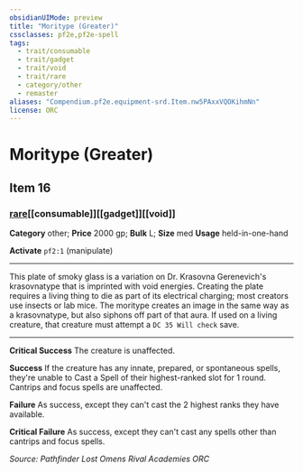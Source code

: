 ```yaml
---
obsidianUIMode: preview
title: "Moritype (Greater)"
cssclasses: pf2e,pf2e-spell
tags:
  - trait/consumable
  - trait/gadget
  - trait/void
  - trait/rare
  - category/other
  - remaster
aliases: "Compendium.pf2e.equipment-srd.Item.nw5PAxxVQOKihmNn"
license: ORC
---
```

# Moritype (Greater)
## Item 16
### [rare](rare "Rare Rarity Trait")[[consumable]][[gadget]][[void]]

**Category** other; 
**Price** 2000 gp; 
**Bulk** L; **Size** med
**Usage** held-in-one-hand

**Activate** `pf2:1` (manipulate)

* * *

This plate of smoky glass is a variation on Dr. Krasovna Gerenevich's krasovnatype that is imprinted with void energies. Creating the plate requires a living thing to die as part of its electrical charging; most creators use insects or lab mice. The moritype creates an image in the same way as a krasovnatype, but also siphons off part of that aura. If used on a living creature, that creature must attempt a `DC 35 Will check` save.

* * *

**Critical Success** The creature is unaffected.

**Success** If the creature has any innate, prepared, or spontaneous spells, they're unable to Cast a Spell of their highest-ranked slot for 1 round. Cantrips and focus spells are unaffected.

**Failure** As success, except they can't cast the 2 highest ranks they have available.

**Critical Failure** As success, except they can't cast any spells other than cantrips and focus spells.

*Source: Pathfinder Lost Omens Rival Academies*
*ORC*